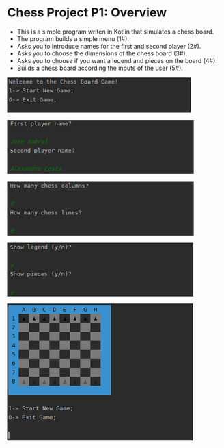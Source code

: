 # Chess Project P1: Overview
* This is a simple program writen in Kotlin that simulates a chess board.
* The program builds a simple menu (1#).
* Asks you to introduce names for the first and second player (2#).
* Asks you to choose the dimensions of the chess board (3#).
* Asks you to choose if you want a legend and pieces on the board (4#).
* Builds a chess board according the inputs of the user (5#).

![1#](https://github.com/josesobral22005813/Chess_Project_P1/blob/main/Images/Chess%20Project%20Overview%20Image%201%23.PNG)

![2#](https://github.com/josesobral22005813/Chess_Project_P1/blob/main/Images/Chess%20Project%20Overview%20Image%202%23.PNG)

![3#](https://github.com/josesobral22005813/Chess_Project_P1/blob/main/Images/Chess%20Project%20Overview%20Image%203%23.PNG)

![4#](https://github.com/josesobral22005813/Chess_Project_P1/blob/main/Images/Chess%20Project%20Overview%20Image%204%23.PNG)

![5#](https://github.com/josesobral22005813/Chess_Project_P1/blob/main/Images/Chess%20Project%20Overview%20Image%205%23.PNG)
